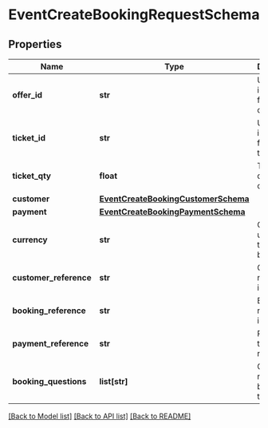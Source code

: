 # EventCreateBookingRequestSchema

## Properties
Name | Type | Description | Notes
------------ | ------------- | ------------- | -------------
**offer_id** | **str** | Unique identifier for the offer. | [optional] 
**ticket_id** | **str** | Unique identifier for the ticket. | [optional] 
**ticket_qty** | **float** | Ticket quantity for ordering. | [optional] 
**customer** | [**EventCreateBookingCustomerSchema**](EventCreateBookingCustomerSchema.md) |  | [optional] 
**payment** | [**EventCreateBookingPaymentSchema**](EventCreateBookingPaymentSchema.md) |  | [optional] 
**currency** | **str** | Currency used for the booking. | [optional] 
**customer_reference** | **str** | Customer reference identifier. | [optional] 
**booking_reference** | **str** | Booking reference identifier. | [optional] 
**payment_reference** | **str** | Payment transaction reference. | [optional] 
**booking_questions** | **list[str]** | Questions related to booking the tour variant. | [optional] 

[[Back to Model list]](../README.md#documentation-for-models) [[Back to API list]](../README.md#documentation-for-api-endpoints) [[Back to README]](../README.md)

